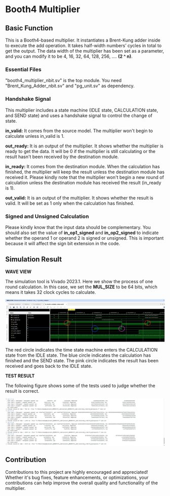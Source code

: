 # Booth4 Multiplier
## Basic Function
This is a Booth4-based multiplier. It instantiates a Brent-Kung adder inside to execute the add operation. It takes half-width numbers’ cycles in total to get the output. The data width of the multiplier has been set as a parameter, and you can modify it to be 4, 16, 32, 64, 128, 256, .... **(2 ^ n)**.

### Essential Files
"booth4_multiplier_nbit.sv" is the top module. You need "Brent_Kung_Adder_nbit.sv" and "pg_unit.sv" as dependency.

### Handshake Signal
This multiplier includes a state machine (IDLE state, CALCULATION state, and SEND state) and uses a handshake signal to control the change of state.

**in_valid:** It comes from the source model. The multiplier won't begin to calculate unless in_valid is 1.

**out_ready:** It is an output of the multiplier. It shows whether the multiplier is ready to get the data. It will be 0 if the multiplier is still calculating or the result hasn't been received by the destination module.

**in_ready:** It comes from the destination module. When the calculation has finished, the multiplier will keep the result unless the destination module has received it. Please kindly note that the multiplier won't begin a new round of calculation unless the destination module has received the result (in_ready is 1).

**out_valid:** It is an output of the multiplier. It shows whether the result is valid. It will be set as 1 only when the calculation has finished.

### Signed and Unsigned Calculation
Please kindly know that the input data should be complementary. You should also set the value of __in_op1_signed__ and __in_op2_signed__ to indicate whether the operand 1 or operand 2 is signed or unsigned. This is important because it will affect the sign bit extension in the code.

## Simulation Result
**WAVE VIEW**

The simulation tool is Vivado 2023.1. Here we show the process of one round calculation. In this case, we set the __MUL_SIZE__ to be 64 bits, which means it takes 32 clock cycles to calculate.

![alt text](png/Simulation_result_wave.png)

The red circle indicates the time state machine enters the CALCULATION state from the IDLE state. The blue circle indicates the calculation has finished and the SEND state. The pink circle indicates the result has been received and goes back to the IDLE state.

**TEST RESULT**

The following figure shows some of the tests used to judge whether the result is correct.

![alt text](png/Simulation_result_test.png)

## Contribution
Contributions to this project are highly encouraged and appreciated! Whether it's bug fixes, feature enhancements, or optimizations, your contributions can help improve the overall quality and functionality of the multiplier.